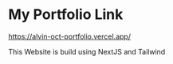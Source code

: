 # My Portfolio Link
https://alvin-oct-portfolio.vercel.app/

This Website is build using NextJS and Tailwind

